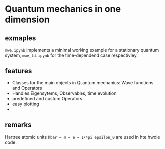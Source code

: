 # Quantum mechanics in one dimension
## exmaples
`mwe.ipynb` implements a minimal working example for a stationary quantum system, `mwe_td.ipynb` for the time-dependend case respectivley.


## features 
- Classes for the main objects in Quantum mechanics: Wave functions and Operators
- Handles Eigensytems, Observables, time evolution
- predefined and custom Operators
- easy plotting
- 
## remarks
Hartree atomic units `hbar = m = e = 1/4pi epsilon_0` are used in hte hwole code.